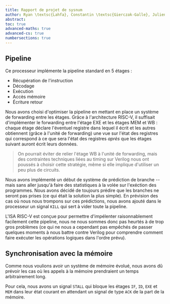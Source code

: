 ```yaml
---
title: Rapport de projet de sysnum
author: Ryan \textsc{Lahfa}, Constantin \textsc{Gierczak-Galle}, Julien \textsc{Marquet}, Gabriel \textsc{Doriath Döhler}
abstract: 
toc: true
advanced-maths: true
advanced-cs: true
numbersections: true
---
```


## Pipeline

Ce processeur implémente la pipeline standard en 5 étages :
 * Récupération de l'instruction
 * Décodage
 * Exécution
 * Accès mémoire
 * Écriture retour

Nous avons choisi d'optimiser la pipeline en mettant en place un système de
forwarding entre les étages.
Grâce à l'architecture RISC-V, il suffisait d'implémenter le forwarding entre l'étage EXE
et les étages MEM et WB : chaque étage déclare l'éventuel registre dans lequel il écrit
et les autres obtiennent (grâce à l'unité de forwarding) une vue sur l'état des registres
qui correspond à ce que sera l'état des registres _après_ que les étages suivant
auront écrit leurs données.

> On pourrait éviter de relier l'étage WB à l'unité de forwarding,
> mais des contraintes techniques liées au timing sur Verilog nous ont poussés
> à choisir cette stratégie, même si elle implique d'utiliser un peu plus
> de circuits.

Nous avons implémenté un début de système de prédiction de branche -- mais sans aller
jusqu'à faire des statistiques à la volée sur l'exéction des programmes.
Nous avons décidé de toujours prédire que les branches ne seront pas prises
(ce qui était la solution la plus simple).
En prévision des cas où nous nous trompons sur ces prédictions, nous avons
ajouté dans le processeur un signal `KILL` qui sert à vider toute la pipeline.

L'ISA RISC-V est conçue pour permettre d'impélenter raisonnablement facilement
cette pipeline, nous ne nous sommes donc pas heurtés à de trop gros problèmes
(ce qui ne nous a cependant pas empêchés de passer quelques moments à nous
battre contre Verilog pour comprendre comment faire exécuter les opérations
logiques dans l'ordre prévu).

## Synchronisation avec la mémoire

Comme nous voulions avoir un système de mémoire évolué, nous avons dû
prévoir les cas où les appels à la mémoire prendraient un temps
arbitrairement long.

Pour cela, nous avons un signal `STALL` qui bloque les étages `IF`, `ID`,
`EXE` et `MEM` dans leur état courant en attendant un signal de type `ACK`
de la part de la mémoire.

